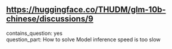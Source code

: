 ## https://huggingface.co/THUDM/glm-10b-chinese/discussions/9

contains_question: yes  
question_part: How to solve Model inference speed is too slow